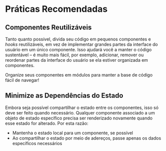 # Práticas Recomendadas

## Componentes Reutilizáveis

Tanto quanto possível, divida seu código em pequenos componentes e _hooks_ reutilizáveis, em vez de implementar grandes partes da interface do usuário em um único componente. Isso ajudará você a manter o código sustentável – é muito mais fácil, por exemplo, adicionar, remover ou reordenar partes da interface do usuário se ela estiver organizada em componentes.

Organize seus componentes em módulos para manter a base de código fácil de navegar!

## Minimize as Dependências do Estado

Embora seja possível compartilhar o estado entre os componentes, isso só deve ser feito quando necessário. Qualquer componente associado a um objeto de estado específico precisa ser renderizado novamente quando esse estado for alterado. Por esta razão:

- Mantenha o estado local para um componente, se possível
- Ao compartilhar o estado por meio de adereços, passe apenas os dados específicos necessários
